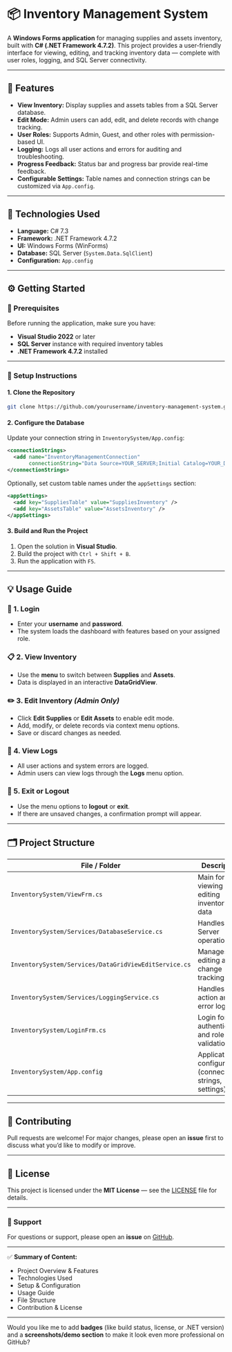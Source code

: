 # 📦 Inventory Management System

A **Windows Forms application** for managing supplies and assets inventory, built with **C# (.NET Framework 4.7.2)**.
This project provides a user-friendly interface for viewing, editing, and tracking inventory data — complete with user roles, logging, and SQL Server connectivity.

---

## 🚀 Features

* **View Inventory:** Display supplies and assets tables from a SQL Server database.
* **Edit Mode:** Admin users can add, edit, and delete records with change tracking.
* **User Roles:** Supports Admin, Guest, and other roles with permission-based UI.
* **Logging:** Logs all user actions and errors for auditing and troubleshooting.
* **Progress Feedback:** Status bar and progress bar provide real-time feedback.
* **Configurable Settings:** Table names and connection strings can be customized via `App.config`.

---

## 🧰 Technologies Used

* **Language:** C# 7.3
* **Framework:** .NET Framework 4.7.2
* **UI:** Windows Forms (WinForms)
* **Database:** SQL Server (`System.Data.SqlClient`)
* **Configuration:** `App.config`

---

## ⚙️ Getting Started

### 📝 Prerequisites

Before running the application, make sure you have:

* **Visual Studio 2022** or later
* **SQL Server** instance with required inventory tables
* **.NET Framework 4.7.2** installed

---

### 🧩 Setup Instructions

#### 1. **Clone the Repository**

```bash
git clone https://github.com/yourusername/inventory-management-system.git
```

#### 2. **Configure the Database**

Update your connection string in `InventorySystem/App.config`:

```xml
<connectionStrings>
  <add name="InventoryManagementConnection"
       connectionString="Data Source=YOUR_SERVER;Initial Catalog=YOUR_DB;Integrated Security=True" />
</connectionStrings>
```

Optionally, set custom table names under the `appSettings` section:

```xml
<appSettings>
  <add key="SuppliesTable" value="SuppliesInventory" />
  <add key="AssetsTable" value="AssetsInventory" />
</appSettings>
```

#### 3. **Build and Run the Project**

1. Open the solution in **Visual Studio**.
2. Build the project with `Ctrl + Shift + B`.
3. Run the application with `F5`.

---

## 💡 Usage Guide

### 🔐 1. Login

* Enter your **username** and **password**.
* The system loads the dashboard with features based on your assigned role.

### 📋 2. View Inventory

* Use the **menu** to switch between **Supplies** and **Assets**.
* Data is displayed in an interactive **DataGridView**.

### ✏️ 3. Edit Inventory *(Admin Only)*

* Click **Edit Supplies** or **Edit Assets** to enable edit mode.
* Add, modify, or delete records via context menu options.
* Save or discard changes as needed.

### 🧾 4. View Logs

* All user actions and system errors are logged.
* Admin users can view logs through the **Logs** menu option.

### 🚪 5. Exit or Logout

* Use the menu options to **logout** or **exit**.
* If there are unsaved changes, a confirmation prompt will appear.

---

## 🗂️ Project Structure

| File / Folder                                         | Description                                              |
| ----------------------------------------------------- | -------------------------------------------------------- |
| `InventorySystem/ViewFrm.cs`                          | Main form for viewing and editing inventory data         |
| `InventorySystem/Services/DatabaseService.cs`         | Handles SQL Server operations                            |
| `InventorySystem/Services/DataGridViewEditService.cs` | Manages grid editing and change tracking                 |
| `InventorySystem/Services/LoggingService.cs`          | Handles action and error logging                         |
| `InventorySystem/LoginFrm.cs`                         | Login form for authentication and role validation        |
| `InventorySystem/App.config`                          | Application configuration (connection strings, settings) |

---

## 🤝 Contributing

Pull requests are welcome!
For major changes, please open an **issue** first to discuss what you’d like to modify or improve.

---

## 📜 License

This project is licensed under the **MIT License** — see the [LICENSE](LICENSE) file for details.

---

### 💬 Support

For questions or support, please open an **issue** on [GitHub](https://github.com/yourusername/inventory-management-system/issues).

---

✅ **Summary of Content:**

* Project Overview & Features
* Technologies Used
* Setup & Configuration
* Usage Guide
* File Structure
* Contribution & License

---

Would you like me to add **badges** (like build status, license, or .NET version) and a **screenshots/demo section** to make it look even more professional on GitHub?
